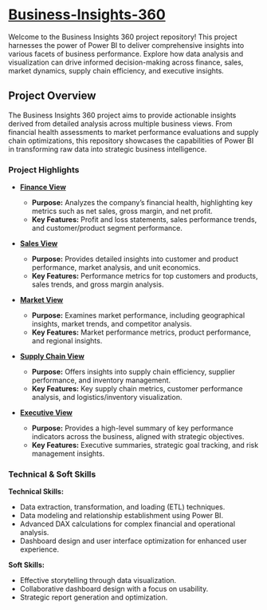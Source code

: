 # **[Business-Insights-360](#sales-view)**
Welcome to the Business Insights 360 project repository! This project harnesses the power of Power BI to deliver comprehensive insights into various facets of business performance. Explore how data analysis and visualization can drive informed decision-making across finance, sales, market dynamics, supply chain efficiency, and executive insights.

## Project Overview

The Business Insights 360 project aims to provide actionable insights derived from detailed analysis across multiple business views. From financial health assessments to market performance evaluations and supply chain optimizations, this repository showcases the capabilities of Power BI in transforming raw data into strategic business intelligence.

### Project Highlights

- **[Finance View](#market-view)**
  - **Purpose:** Analyzes the company’s financial health, highlighting key metrics such as net sales, gross margin, and net profit.
  - **Key Features:** Profit and loss statements, sales performance trends, and customer/product segment performance.

- **[Sales View](#market-view)**
  - **Purpose:** Provides detailed insights into customer and product performance, market analysis, and unit economics.
  - **Key Features:** Performance metrics for top customers and products, sales trends, and gross margin analysis.

- **[Market View](#market-view)**
  - **Purpose:** Examines market performance, including geographical insights, market trends, and competitor analysis.
  - **Key Features:** Market performance metrics, product performance, and regional insights.

- **[Supply Chain View](#supply-chain-view)**
  - **Purpose:** Offers insights into supply chain efficiency, supplier performance, and inventory management.
  - **Key Features:** Key supply chain metrics, customer performance analysis, and logistics/inventory visualization.

- **[Executive View](#executive-view)**
  - **Purpose:** Provides a high-level summary of key performance indicators across the business, aligned with strategic objectives.
  - **Key Features:** Executive summaries, strategic goal tracking, and risk management insights.

### Technical & Soft Skills

**Technical Skills:**
- Data extraction, transformation, and loading (ETL) techniques.
- Data modeling and relationship establishment using Power BI.
- Advanced DAX calculations for complex financial and operational analysis.
- Dashboard design and user interface optimization for enhanced user experience.

**Soft Skills:**
- Effective storytelling through data visualization.
- Collaborative dashboard design with a focus on usability.
- Strategic report generation and optimization.
